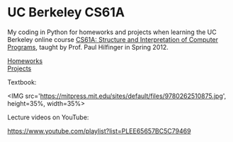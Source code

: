 # UC Berkeley CS61A 

My coding in Python for homeworks and projects when learning the UC Berkeley online course <A target="_blank" href='http://inst.eecs.berkeley.edu/~cs61a/sp12/'>CS61A: Structure and Interpretation of Computer Programs</A>, taught by Prof. Paul Hilfinger in Spring 2012.<P>

<A href='https://github.com/JesseLiu0/coursework/tree/master/UCB_CS61A_2012Spring/homework'>Homeworks</A><BR>
<A href='https://github.com/JesseLiu0/coursework/tree/master/UCB_CS61A_2012Spring/projects'>Projects</A><BR>

Textbook: <P>
<IMG src='https://mitpress.mit.edu/sites/default/files/9780262510875.jpg', height=35%, width=35%> <P>

Lecture videos on YouTube: <P>
<A href='https://www.youtube.com/playlist?list=PLEE65657BC5C79469'>https://www.youtube.com/playlist?list=PLEE65657BC5C79469</A>
